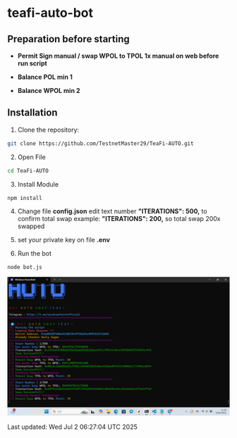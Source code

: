 # teafi-auto-bot


## Preparation before starting
- **Permit Sign manual / swap WPOL to TPOL 1x manual on web before run script**
  
- **Balance POL min 1**

- **Balance WPOL min 2**


## Installation 
1. Clone the repository:
```bash
git clone https://github.com/TestnetMaster29/TeaFi-AUTO.git
```
2. Open File
```bash
cd TeaFi-AUTO
```
3. Install Module
```bash
npm install
```
4. Change file **config.json** edit text number **"ITERATIONS": 500,** to confirm total swap
example:   **"ITERATIONS": 200,** so total swap 200x swapped

5. set your private key on file **.env**

6. Run the bot
```bash
node bot.js
```
![](teafi.jpg)

Last updated: Wed Jul  2 06:27:04 UTC 2025
